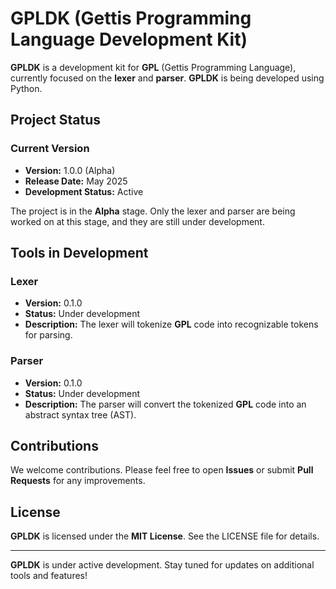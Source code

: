 # GPLDK (Gettis Programming Language Development Kit)

**GPLDK** is a development kit for **GPL** (Gettis Programming Language), currently focused on the **lexer** and **parser**. **GPLDK** is being developed using Python.

## Project Status

### Current Version
- **Version:** 1.0.0 (Alpha)
- **Release Date:** May 2025
- **Development Status:** Active

The project is in the **Alpha** stage. Only the lexer and parser are being worked on at this stage, and they are still under development.

## Tools in Development

### Lexer
- **Version:** 0.1.0
- **Status:** Under development
- **Description:** The lexer will tokenize **GPL** code into recognizable tokens for parsing.

### Parser
- **Version:** 0.1.0
- **Status:** Under development
- **Description:** The parser will convert the tokenized **GPL** code into an abstract syntax tree (AST).

## Contributions

We welcome contributions. Please feel free to open **Issues** or submit **Pull Requests** for any improvements.

## License

**GPLDK** is licensed under the **MIT License**. See the LICENSE file for details.

---

**GPLDK** is under active development. Stay tuned for updates on additional tools and features!

